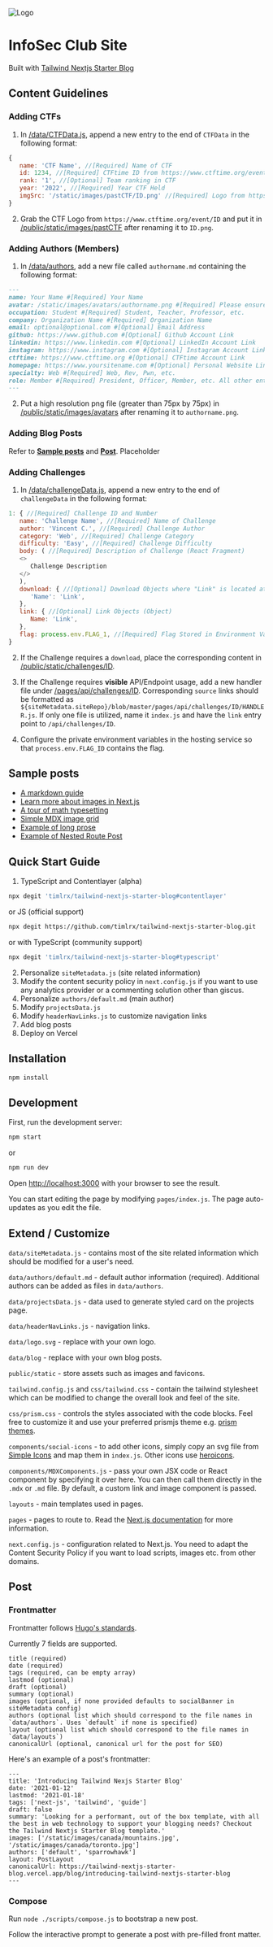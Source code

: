 ![Logo](/public/static/images/avatars/default.png)

# InfoSec Club Site

Built with [Tailwind Nextjs Starter Blog](https://github.com/timlrx/tailwind-nextjs-starter-blog)

## Content Guidelines

### Adding CTFs

1. In [/data/CTFData.js](data/CTFData.js), append a new entry to the end of `CTFData` in the following format:

```javascript
{
   name: 'CTF Name', //[Required] Name of CTF
   id: 1234, //[Required] CTFtime ID from https://www.ctftime.org/event/ID
   rank: '1', //[Optional] Team ranking in CTF
   year: '2022', //[Required] Year CTF Held
   imgSrc: '/static/images/pastCTF/ID.png' //[Required] Logo from https://www.ctftime.org/event/ID
}
```

2. Grab the CTF Logo from `https://www.ctftime.org/event/ID` and put it in [/public/static/images/pastCTF](/public/static/images/pastCTF) after renaming it to `ID.png`.

### Adding Authors (Members)

1. In [/data/authors](data/authors), add a new file called `authorname.md` containing the following format:

```md
---
name: Your Name #[Required] Your Name
avatar: /static/images/avatars/authorname.png #[Required] Please ensure it is a high resolution file greater than 75px x 75px
occupation: Student #[Required] Student, Teacher, Professor, etc.
company: Organization Name #[Required] Organization Name
email: optional@optional.com #[Optional] Email Address
github: https://www.github.com #[Optional] Github Account Link
linkedin: https://www.linkedin.com #[Optional] LinkedIn Account Link
instagram: https://www.instagram.com #[Optional] Instagram Account Link
ctftime: https://www.ctftime.org #[Optional] CTFtime Account Link
homepage: https://www.yoursitename.com #[Optional] Personal Website Link
specialty: Web #[Required] Web, Rev, Pwn, etc.
role: Member #[Required] President, Officer, Member, etc. All other entries will be sorted accordingly
---
```

2. Put a high resolution png file (greater than 75px by 75px) in [/public/static/images/avatars](public/static/images/avatars) after renaming it to `authorname.png`.

### Adding Blog Posts

Refer to **[Sample posts](#sample-posts)** and **[Post](#post)**.
Placeholder

### Adding Challenges

1. In [/data/challengeData.js](data/challengeData.js), append a new entry to the end of `challengeData` in the following format:

```javascript
1: { //[Required] Challenge ID and Number
   name: 'Challenge Name', //[Required] Name of Challenge
   author: 'Vincent C.', //[Required] Challenge Author
   category: 'Web', //[Required] Challenge Category
   difficulty: 'Easy', //[Required] Challenge Difficulty
   body: ( //[Required] Description of Challenge (React Fragment)
   <>
      Challenge Description
   </>
   ),
   download: { //[Optional] Download Objects where "Link" is located at /public/static/challenges/ID/DOWNLOAD LINK (Object)
      'Name': 'Link',
   },
   link: { //[Optional] Link Objects (Object)
      Name: 'Link',
   },
   flag: process.env.FLAG_1, //[Required] Flag Stored in Environment Variables - process.env.FLAG_ID
}
```

2. If the Challenge requires a `download`, place the corresponding content in [/public/static/challenges/ID](public/static/challenges).

3. If the Challenge requires **visible** API/Endpoint usage, add a new handler file under [/pages/api/challenges/ID](pages/api/challenges). Corresponding `source` links should be formatted as `${siteMetadata.siteRepo}/blob/master/pages/api/challenges/ID/HANDLER.js`. If only one file is utilized, name it `index.js` and have the `link` entry point to `/api/challenges/ID`.

4. Configure the private environment variables in the hosting service so that `process.env.FLAG_ID` contains the flag.

## Sample posts

- [A markdown guide](https://tailwind-nextjs-starter-blog.vercel.app/blog/github-markdown-guide)
- [Learn more about images in Next.js](https://tailwind-nextjs-starter-blog.vercel.app/blog/guide-to-using-images-in-nextjs)
- [A tour of math typesetting](https://tailwind-nextjs-starter-blog.vercel.app/blog/deriving-ols-estimator)
- [Simple MDX image grid](https://tailwind-nextjs-starter-blog.vercel.app/blog/pictures-of-canada)
- [Example of long prose](https://tailwind-nextjs-starter-blog.vercel.app/blog/the-time-machine)
- [Example of Nested Route Post](https://tailwind-nextjs-starter-blog.vercel.app/blog/nested-route/introducing-multi-part-posts-with-nested-routing)

## Quick Start Guide

1. TypeScript and Contentlayer (alpha)

```bash
npx degit 'timlrx/tailwind-nextjs-starter-blog#contentlayer'
```

or JS (official support)

```bash
npx degit https://github.com/timlrx/tailwind-nextjs-starter-blog.git
```

or with TypeScript (community support)

```bash
npx degit 'timlrx/tailwind-nextjs-starter-blog#typescript'
```

2. Personalize `siteMetadata.js` (site related information)
3. Modify the content security policy in `next.config.js` if you want to use
   any analytics provider or a commenting solution other than giscus.
4. Personalize `authors/default.md` (main author)
5. Modify `projectsData.js`
6. Modify `headerNavLinks.js` to customize navigation links
7. Add blog posts
8. Deploy on Vercel

## Installation

```bash
npm install
```

## Development

First, run the development server:

```bash
npm start
```

or

```bash
npm run dev
```

Open [http://localhost:3000](http://localhost:3000) with your browser to see the result.

You can start editing the page by modifying `pages/index.js`. The page auto-updates as you edit the file.

## Extend / Customize

`data/siteMetadata.js` - contains most of the site related information which should be modified for a user's need.

`data/authors/default.md` - default author information (required). Additional authors can be added as files in `data/authors`.

`data/projectsData.js` - data used to generate styled card on the projects page.

`data/headerNavLinks.js` - navigation links.

`data/logo.svg` - replace with your own logo.

`data/blog` - replace with your own blog posts.

`public/static` - store assets such as images and favicons.

`tailwind.config.js` and `css/tailwind.css` - contain the tailwind stylesheet which can be modified to change the overall look and feel of the site.

`css/prism.css` - controls the styles associated with the code blocks. Feel free to customize it and use your preferred prismjs theme e.g. [prism themes](https://github.com/PrismJS/prism-themes).

`components/social-icons` - to add other icons, simply copy an svg file from [Simple Icons](https://simpleicons.org/) and map them in `index.js`. Other icons use [heroicons](https://heroicons.com/).

`components/MDXComponents.js` - pass your own JSX code or React component by specifying it over here. You can then call them directly in the `.mdx` or `.md` file. By default, a custom link and image component is passed.

`layouts` - main templates used in pages.

`pages` - pages to route to. Read the [Next.js documentation](https://nextjs.org/docs) for more information.

`next.config.js` - configuration related to Next.js. You need to adapt the Content Security Policy if you want to load scripts, images etc. from other domains.

## Post

### Frontmatter

Frontmatter follows [Hugo's standards](https://gohugo.io/content-management/front-matter/).

Currently 7 fields are supported.

```
title (required)
date (required)
tags (required, can be empty array)
lastmod (optional)
draft (optional)
summary (optional)
images (optional, if none provided defaults to socialBanner in siteMetadata config)
authors (optional list which should correspond to the file names in `data/authors`. Uses `default` if none is specified)
layout (optional list which should correspond to the file names in `data/layouts`)
canonicalUrl (optional, canonical url for the post for SEO)
```

Here's an example of a post's frontmatter:

```
---
title: 'Introducing Tailwind Nexjs Starter Blog'
date: '2021-01-12'
lastmod: '2021-01-18'
tags: ['next-js', 'tailwind', 'guide']
draft: false
summary: 'Looking for a performant, out of the box template, with all the best in web technology to support your blogging needs? Checkout the Tailwind Nextjs Starter Blog template.'
images: ['/static/images/canada/mountains.jpg', '/static/images/canada/toronto.jpg']
authors: ['default', 'sparrowhawk']
layout: PostLayout
canonicalUrl: https://tailwind-nextjs-starter-blog.vercel.app/blog/introducing-tailwind-nextjs-starter-blog
---
```

### Compose

Run `node ./scripts/compose.js` to bootstrap a new post.

Follow the interactive prompt to generate a post with pre-filled front matter.
